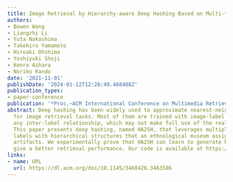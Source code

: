 ```yaml
---
title: Image Retrieval by Hierarchy-aware Deep Hashing Based on Multi-task Learning
authors:
- Bowen Wang
- Liangzhi Li
- Yuta Nakashima
- Takehiro Yamamoto
- Hiroaki Ohshima
- Yoshiyuki Shoji
- Kenro Aihara
- Noriko Kando
date: '2021-11-01'
publishDate: '2024-01-12T12:26:49.468408Z'
publication_types:
- paper-conference
publication: '*Proc.~ACM International Conference on Multimedia Retrieval (ICMR)*'
abstract: Deep hashing has been widely used to approximate nearest-neighbor search
  for image retrieval tasks. Most of them are trained with image-label pairs without
  any inter-label relationship, which may not make full use of the real-world data.
  This paper presents deep hashing, named HA2SH, that leverages multiple types of
  labels with hierarchical structures that an ethnological museum assigns to their
  artifacts. We experimentally prove that HA2SH can learn to generate hashes that
  give a better retrieval performance. Our code is available at https://github.com/wbw520/minpaku.
links:
- name: URL
  url: https://dl.acm.org/doi/10.1145/3460426.3463586
---
```

